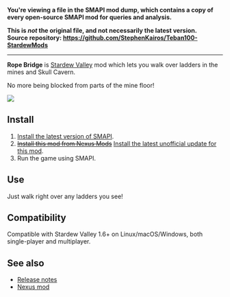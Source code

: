 **You're viewing a file in the SMAPI mod dump, which contains a copy of every open-source SMAPI mod
for queries and analysis.**

**This is _not_ the original file, and not necessarily the latest version.**  
**Source repository: https://github.com/StephenKairos/Teban100-StardewMods**

----

**Rope Bridge** is [Stardew Valley](http://stardewvalley.net/) mod which lets you walk over ladders
in the mines and Skull Cavern.

No more being blocked from parts of the mine floor! 

![](screenshot.gif)

## Install
1. [Install the latest version of SMAPI](https://smapi.io/).
2. ~~[Install this mod from Nexus Mods](https://www.nexusmods.com/stardewvalley/mods/824)~~ [Install the latest unofficial update for this mod](https://smapi.io/mods/#Rope_Bridge).
3. Run the game using SMAPI.

## Use
Just walk right over any ladders you see!

## Compatibility
Compatible with Stardew Valley 1.6+ on Linux/macOS/Windows, both single-player and multiplayer.

## See also
* [Release notes](CHANGELOG.md)
* [Nexus mod](https://www.nexusmods.com/stardewvalley/mods/824)
